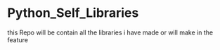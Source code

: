 # Python_Self_Libraries
this Repo will be contain all the libraries i have made or will make in the feature 
